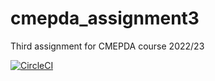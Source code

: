 # cmepda_assignment3
Third assignment for CMEPDA course 2022/23

[![CircleCI](https://dl.circleci.com/status-badge/img/gh/rubenforti/cmepda_assignment3/tree/main.svg?style=svg)](https://dl.circleci.com/status-badge/redirect/gh/rubenforti/cmepda_assignment3/tree/main)
